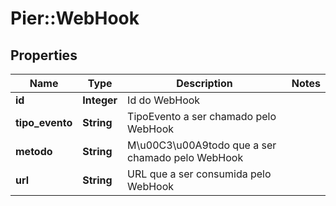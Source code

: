 # Pier::WebHook

## Properties
Name | Type | Description | Notes
------------ | ------------- | ------------- | -------------
**id** | **Integer** | Id do WebHook | 
**tipo_evento** | **String** | TipoEvento a ser chamado pelo WebHook | 
**metodo** | **String** | M\u00C3\u00A9todo que a ser chamado pelo WebHook | 
**url** | **String** | URL que a ser consumida pelo WebHook | 



